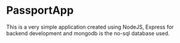 # PassportApp
This is a very simple application created using NodeJS, Express for backend development and mongodb is the no-sql database used.
